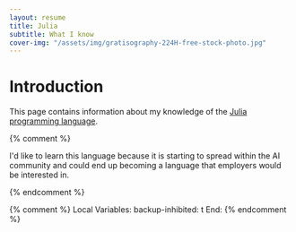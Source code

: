 ```yaml
---
layout: resume
title: Julia
subtitle: What I know
cover-img: "/assets/img/gratisography-224H-free-stock-photo.jpg"
---
```


# Introduction

This page contains information about my knowledge of the [Julia programming language](https://julialang.org/).

{% comment %}

I'd like to learn this language because it is starting to spread within the AI community and could end up
becoming a language that employers would be interested in.

{% endcomment %}

{% comment %}
Local Variables:
backup-inhibited: t
End:
{% endcomment %}

